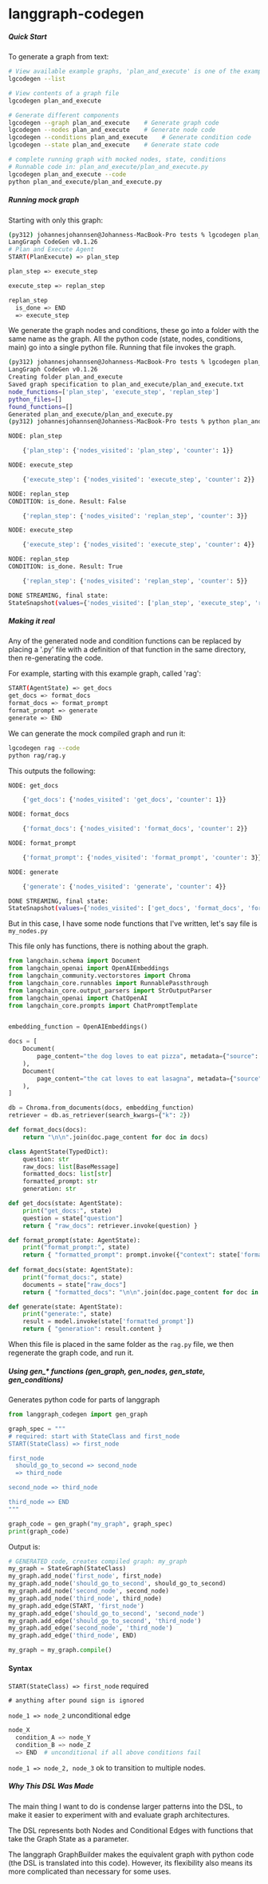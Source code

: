 # langgraph-codegen
##### Quick Start

To generate a graph from text:

```bash
# View available example graphs, 'plan_and_execute' is one of the examples
lgcodegen --list

# View contents of a graph file
lgcodegen plan_and_execute

# Generate different components
lgcodegen --graph plan_and_execute    # Generate graph code
lgcodegen --nodes plan_and_execute    # Generate node code
lgcodegen --conditions plan_and_execute    # Generate condition code
lgcodegen --state plan_and_execute    # Generate state code

# complete running graph with mocked nodes, state, conditions
# Runnable code in: plan_and_execute/plan_and_execute.py
lgcodegen plan_and_execute --code
python plan_and_execute/plan_and_execute.py
```

##### Running mock graph

Starting with only this graph:

```bash
(py312) johannesjohannsen@Johanness-MacBook-Pro tests % lgcodegen plan_and_execute
LangGraph CodeGen v0.1.26
# Plan and Execute Agent
START(PlanExecute) => plan_step

plan_step => execute_step

execute_step => replan_step

replan_step
  is_done => END
  => execute_step
```

We generate the graph nodes and conditions, these go into a folder with the same name as the graph.  All the python code (state, nodes, conditions, main) go into a single python file.   Running that file invokes the graph.

```bash
(py312) johannesjohannsen@Johanness-MacBook-Pro tests % lgcodegen plan_and_execute --code
LangGraph CodeGen v0.1.26
Creating folder plan_and_execute
Saved graph specification to plan_and_execute/plan_and_execute.txt
node_functions=['plan_step', 'execute_step', 'replan_step']
python_files=[]
found_functions=[]
Generated plan_and_execute/plan_and_execute.py
(py312) johannesjohannsen@Johanness-MacBook-Pro tests % python plan_and_execute/plan_and_execute.py

NODE: plan_step

    {'plan_step': {'nodes_visited': 'plan_step', 'counter': 1}}

NODE: execute_step

    {'execute_step': {'nodes_visited': 'execute_step', 'counter': 2}}

NODE: replan_step
CONDITION: is_done. Result: False

    {'replan_step': {'nodes_visited': 'replan_step', 'counter': 3}}

NODE: execute_step

    {'execute_step': {'nodes_visited': 'execute_step', 'counter': 4}}

NODE: replan_step
CONDITION: is_done. Result: True

    {'replan_step': {'nodes_visited': 'replan_step', 'counter': 5}}

DONE STREAMING, final state:
StateSnapshot(values={'nodes_visited': ['plan_step', 'execute_step', 'replan_step', 'execute_step', 'replan_step'], 'counter': 5}, next=(), config={'configurable': {'thread_id': '1', 'checkpoint_ns': '', 'checkpoint_id': '1efa12ae-9b91-609e-8005-a4720a865e53'}}, metadata={'source': 'loop', 'writes': {'replan_step': {'nodes_visited': 'replan_step', 'counter': 5}}, 'thread_id': '1', 'step': 5, 'parents': {}}, created_at='2024-11-12T19:18:35.369276+00:00', parent_config={'configurable': {'thread_id': '1', 'checkpoint_ns': '', 'checkpoint_id': '1efa12ae-9b8f-65dc-8004-242cede8358e'}}, tasks=())
```



##### Making it real

Any of the generated node and condition functions can be replaced by placing a '.py' file with a definition of that function in the same directory, then re-generating the code.

For example, starting with this example graph, called 'rag':
```bash
START(AgentState) => get_docs
get_docs => format_docs
format_docs => format_prompt
format_prompt => generate
generate => END
```

We can generate the mock compiled graph and run it:

```bash
lgcodegen rag --code
python rag/rag.y
```

This outputs the following:
```bash
NODE: get_docs

    {'get_docs': {'nodes_visited': 'get_docs', 'counter': 1}}

NODE: format_docs

    {'format_docs': {'nodes_visited': 'format_docs', 'counter': 2}}

NODE: format_prompt

    {'format_prompt': {'nodes_visited': 'format_prompt', 'counter': 3}}

NODE: generate

    {'generate': {'nodes_visited': 'generate', 'counter': 4}}

DONE STREAMING, final state:
StateSnapshot(values={'nodes_visited': ['get_docs', 'format_docs', 'format_prompt', 'generate'], 'counter': 4}, next=(), config={'configurable': {'thread_id': '1', 'checkpoint_ns': '', 'checkpoint_id': '1efa12c5-bc89-6fe6-8004-8f8476ca1b76'}}, metadata={'source': 'loop', 'writes': {'generate': {'nodes_visited': 'generate', 'counter': 4}}, 'thread_id': '1', 'step': 4, 'parents': {}}, created_at='2024-11-12T19:28:56.228241+00:00', parent_config={'configurable': {'thread_id': '1', 'checkpoint_ns': '', 'checkpoint_id': '1efa12c5-bc88-6d76-8003-7f480a1284c6'}}, tasks=())
```

But in this case, I have some node functions that I've written, let's say file is `my_nodes.py`

This file only has functions, there is nothing about the graph.

```python
from langchain.schema import Document
from langchain_openai import OpenAIEmbeddings
from langchain_community.vectorstores import Chroma
from langchain_core.runnables import RunnablePassthrough
from langchain_core.output_parsers import StrOutputParser
from langchain_openai import ChatOpenAI
from langchain_core.prompts import ChatPromptTemplate


embedding_function = OpenAIEmbeddings()

docs = [
    Document(
        page_content="the dog loves to eat pizza", metadata={"source": "animal.txt"}
    ),
    Document(
        page_content="the cat loves to eat lasagna", metadata={"source": "animal.txt"}
    ),
]

db = Chroma.from_documents(docs, embedding_function)
retriever = db.as_retriever(search_kwargs={"k": 2})

def format_docs(docs):
    return "\n\n".join(doc.page_content for doc in docs)

class AgentState(TypedDict):
    question: str
    raw_docs: list[BaseMessage]
    formatted_docs: list[str]
    formatted_prompt: str
    generation: str

def get_docs(state: AgentState):
    print("get_docs:", state)
    question = state["question"]
    return { "raw_docs": retriever.invoke(question) }

def format_prompt(state: AgentState):
    print("format_prompt:", state)
    return { "formatted_prompt": prompt.invoke({"context": state['formatted_docs'], 'question': state['question'] })}
    
def format_docs(state: AgentState):
    print("format_docs:", state)
    documents = state["raw_docs"]
    return { "formatted_docs": "\n\n".join(doc.page_content for doc in documents) }

def generate(state: AgentState):
    print("generate:", state)
    result = model.invoke(state['formatted_prompt'])
    return { "generation": result.content }
```

When this file is placed in the same folder as the `rag.py` file, we then regenerate the graph code, and run it.



##### Using gen_* functions (gen_graph, gen_nodes, gen_state, gen_conditions)

Generates python code for parts of langgraph

```python
from langgraph_codegen import gen_graph

graph_spec = """
# required: start with StateClass and first_node
START(StateClass) => first_node

first_node
  should_go_to_second => second_node
  => third_node

second_node => third_node

third_node => END
"""

graph_code = gen_graph("my_graph", graph_spec)
print(graph_code)
```

Output is:
```python
# GENERATED code, creates compiled graph: my_graph
my_graph = StateGraph(StateClass)
my_graph.add_node('first_node', first_node)
my_graph.add_node('should_go_to_second', should_go_to_second)
my_graph.add_node('second_node', second_node)
my_graph.add_node('third_node', third_node)
my_graph.add_edge(START, 'first_node')
my_graph.add_edge('should_go_to_second', 'second_node')
my_graph.add_edge('should_go_to_second', 'third_node')
my_graph.add_edge('second_node', 'third_node')
my_graph.add_edge('third_node', END)

my_graph = my_graph.compile()
```

#### Syntax

```START(StateClass) => first_node``` required

```# anything after pound sign is ignored```

```node_1 => node_2``` unconditional edge

```python
node_X
  condition_A => node_Y
  condition_B => node_Z
  => END  # unconditional if all above conditions fail
```

```node_1 => node_2, node_3``` ok to transition to multiple nodes.

##### Why This DSL Was Made

The main thing I want to do is condense larger patterns into the DSL, to make it easier to experiment with and evaluate graph architectures.

The DSL represents both Nodes and Conditional Edges with functions that take the Graph State as a parameter.  

The langgraph GraphBuilder makes the equivalent graph with python code (the DSL is translated into this code).  However, its flexibility also means its more complicated than necessary for some uses.

